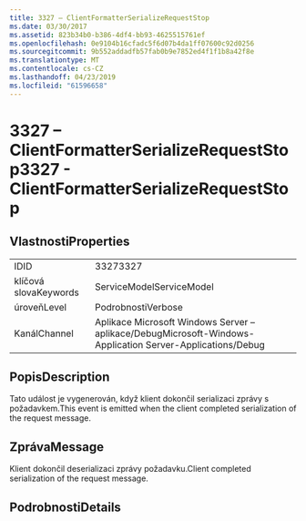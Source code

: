 ```yaml
---
title: 3327 – ClientFormatterSerializeRequestStop
ms.date: 03/30/2017
ms.assetid: 823b34b0-b386-4df4-bb93-4625515761ef
ms.openlocfilehash: 0e9104b16cfadc5f6d07b4da1ff07600c92d0256
ms.sourcegitcommit: 9b552addadfb57fab0b9e7852ed4f1f1b8a42f8e
ms.translationtype: MT
ms.contentlocale: cs-CZ
ms.lasthandoff: 04/23/2019
ms.locfileid: "61596658"
---
```

# <a name="3327---clientformatterserializerequeststop"></a><span data-ttu-id="cfa22-102">3327 – ClientFormatterSerializeRequestStop</span><span class="sxs-lookup"><span data-stu-id="cfa22-102">3327 - ClientFormatterSerializeRequestStop</span></span>
## <a name="properties"></a><span data-ttu-id="cfa22-103">Vlastnosti</span><span class="sxs-lookup"><span data-stu-id="cfa22-103">Properties</span></span>  
  
|||  
|-|-|  
|<span data-ttu-id="cfa22-104">ID</span><span class="sxs-lookup"><span data-stu-id="cfa22-104">ID</span></span>|<span data-ttu-id="cfa22-105">3327</span><span class="sxs-lookup"><span data-stu-id="cfa22-105">3327</span></span>|  
|<span data-ttu-id="cfa22-106">klíčová slova</span><span class="sxs-lookup"><span data-stu-id="cfa22-106">Keywords</span></span>|<span data-ttu-id="cfa22-107">ServiceModel</span><span class="sxs-lookup"><span data-stu-id="cfa22-107">ServiceModel</span></span>|  
|<span data-ttu-id="cfa22-108">úroveň</span><span class="sxs-lookup"><span data-stu-id="cfa22-108">Level</span></span>|<span data-ttu-id="cfa22-109">Podrobnosti</span><span class="sxs-lookup"><span data-stu-id="cfa22-109">Verbose</span></span>|  
|<span data-ttu-id="cfa22-110">Kanál</span><span class="sxs-lookup"><span data-stu-id="cfa22-110">Channel</span></span>|<span data-ttu-id="cfa22-111">Aplikace Microsoft Windows Server – aplikace/Debug</span><span class="sxs-lookup"><span data-stu-id="cfa22-111">Microsoft-Windows-Application Server-Applications/Debug</span></span>|  
  
## <a name="description"></a><span data-ttu-id="cfa22-112">Popis</span><span class="sxs-lookup"><span data-stu-id="cfa22-112">Description</span></span>  
 <span data-ttu-id="cfa22-113">Tato událost je vygenerován, když klient dokončil serializaci zprávy s požadavkem.</span><span class="sxs-lookup"><span data-stu-id="cfa22-113">This event is emitted when the client completed serialization of the request message.</span></span>  
  
## <a name="message"></a><span data-ttu-id="cfa22-114">Zpráva</span><span class="sxs-lookup"><span data-stu-id="cfa22-114">Message</span></span>  
 <span data-ttu-id="cfa22-115">Klient dokončil deserializaci zprávy požadavku.</span><span class="sxs-lookup"><span data-stu-id="cfa22-115">Client completed serialization of the request message.</span></span>  
  
## <a name="details"></a><span data-ttu-id="cfa22-116">Podrobnosti</span><span class="sxs-lookup"><span data-stu-id="cfa22-116">Details</span></span>
